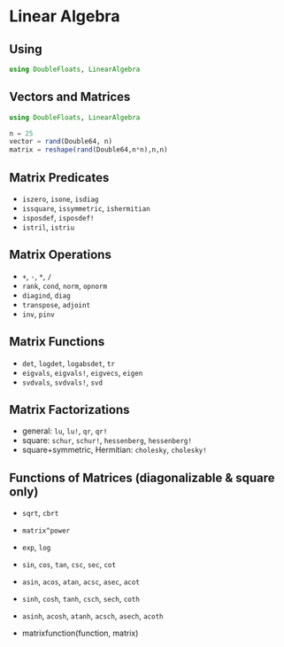 # Linear Algebra

## Using

```julia
using DoubleFloats, LinearAlgebra
```

## Vectors and Matrices

```julia
using DoubleFloats, LinearAlgebra

n = 25
vector = rand(Double64, n)
matrix = reshape(rand(Double64,n*n),n,n)
```

## Matrix Predicates

- `iszero`, `isone`, `isdiag` 
- `issquare`, `issymmetric`, `ishermitian` 
- `isposdef`, `isposdef!`
- `istril`, `istriu`

## Matrix Operations

- `+`, `-`, `*`, `/`
- `rank`, `cond`, `norm`, `opnorm`
- `diagind`, `diag`
- `transpose`, `adjoint`
- `inv`, `pinv`

## Matrix Functions

- `det`, `logdet`, `logabsdet`, `tr`
- `eigvals`, `eigvals!`, `eigvecs`, `eigen`
- `svdvals`, `svdvals!`, `svd`

## Matrix Factorizations

- general: `lu`, `lu!`, `qr`, `qr!`
- square: `schur`, `schur!`, `hessenberg`, `hessenberg!`
- square+symmetric, Hermitian: `cholesky`, `cholesky!`

## Functions of Matrices (diagonalizable & square only)

- `sqrt`, `cbrt`
- `matrix^power`
- `exp`, `log`
- `sin`, `cos`, `tan`, `csc`, `sec`, `cot`
- `asin`, `acos`, `atan`, `acsc`, `asec`, `acot`
- `sinh`, `cosh`, `tanh`, `csch`, `sech`, `coth`
- `asinh`, `acosh`, `atanh`, `acsch`, `asech`, `acoth`

- matrixfunction(function, matrix)
